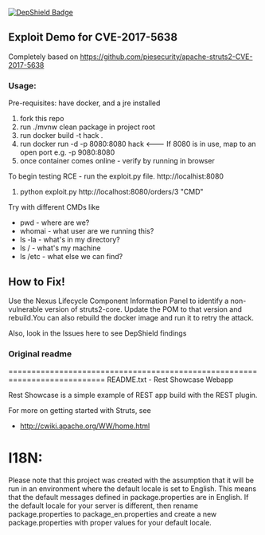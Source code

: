 [![DepShield Badge](https://depshield.sonatype.org/badges/sonatype-nexus-community/struts2-rce/depshield.svg)](https://depshield.github.io)

## Exploit Demo for CVE-2017-5638

Completely based on https://github.com/piesecurity/apache-struts2-CVE-2017-5638

### Usage:
Pre-requisites: have docker, and a jre installed

1. fork this repo
1. run ./mvnw clean package in project root
1. run docker build -t hack \.
1. run docker run -d -p 8080:8080 hack    <---  If 8080 is in use, map to an open port e.g. -p 9080:8080
1. once container comes online - verify by running in browser

To begin testing RCE - run the exploit.py file.
    http://localhist:8080

1. python exploit.py http://localhost:8080/orders/3 "CMD" 

Try with different CMDs like
* pwd - where are we?
* whomai - what user are we running this?
* ls -la - what's in my directory?
* ls / - what's my machine
* ls /etc - what else we can find?

## How to Fix!
Use the Nexus Lifecycle Component Information Panel to identify a non-vulnerable version of struts2-core. 
Update the POM to that version and rebuild.You can also rebuild the docker image and run it to retry the attack.

Also, look in the Issues here to see DepShield findings


### Original readme
===========================================================================
README.txt - Rest Showcase Webapp

Rest Showcase is a simple example of REST app build with the REST plugin.

For more on getting started with Struts, see 

* http://cwiki.apache.org/WW/home.html

I18N:
=====
Please note that this project was created with the assumption that it will be run
in an environment where the default locale is set to English. This means that
the default messages defined in package.properties are in English. If the default
locale for your server is different, then rename package.properties to package_en.properties
and create a new package.properties with proper values for your default locale.
